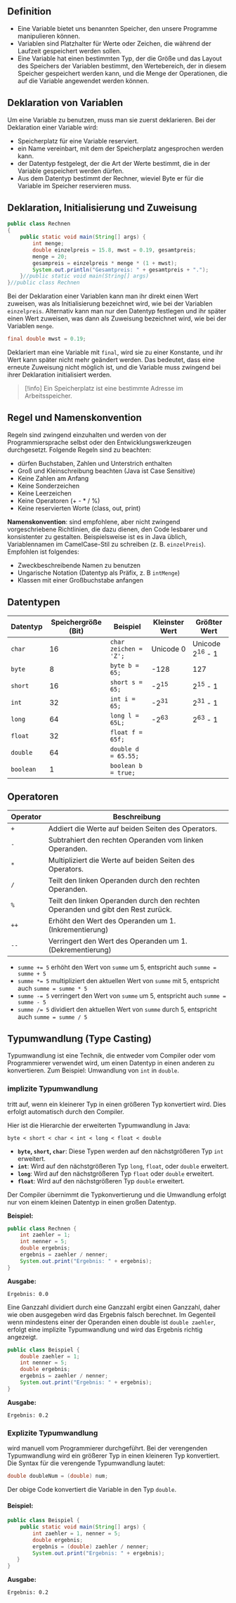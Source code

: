 ## Definition
- Eine Variable bietet uns benannten Speicher, den unsere Programme manipulieren können. 
- Variablen sind Platzhalter für Werte oder Zeichen, die während der Laufzeit gespeichert werden sollen.
- Eine Variable hat einen bestimmten Typ, der die Größe und das Layout des Speichers der Variablen bestimmt, den Wertebereich, der in diesem Speicher gespeichert werden kann, und die Menge der Operationen, die auf die Variable angewendet werden können.

## Deklaration von Variablen
Um eine Variable zu benutzen, muss man sie zuerst deklarieren. Bei der Deklaration einer Variable wird:
- Speicherplatz für eine Variable reserviert. 
- ein Name vereinbart, mit dem der Speicherplatz angesprochen werden kann.
- der Datentyp festgelegt, der die Art der Werte bestimmt, die in der Variable gespeichert werden dürfen. 
-  Aus dem Datentyp bestimmt der Rechner, wieviel Byte er für die Variable im Speicher reservieren muss.

## Deklaration, Initialisierung und Zuweisung
```java
public class Rechnen
{
	public static void main(String[] args) {
		int menge;
		double einzelpreis = 15.8, mwst = 0.19, gesamtpreis;
		menge = 20;
		gesampreis = einzelpreis * menge * (1 + mwst);
		System.out.println("Gesamtpreis: " + gesamtpreis + ".");
	}//public static void main(String[] args)
}//public class Rechnen
```

Bei der Deklaration einer Variablen kann man ihr direkt einen Wert zuweisen, was als Initialisierung bezeichnet wird, wie bei der Variablen `einzelpreis`. Alternativ kann man nur den Datentyp festlegen und ihr später einen Wert zuweisen, was dann als Zuweisung bezeichnet wird, wie bei der Variablen `menge`.

```java
final double mwst = 0.19;
```
Deklariert man eine Variable mit `final`, wird sie zu einer Konstante, und ihr Wert kann später nicht mehr geändert werden. Das bedeutet, dass eine erneute Zuweisung nicht möglich ist, und die Variable muss zwingend bei ihrer Deklaration initialisiert werden.
>[!info]
>Ein Speicherplatz ist eine bestimmte Adresse im Arbeitsspeicher.

## Regel und Namenskonvention
Regeln sind zwingend einzuhalten und werden von der Programmiersprache selbst oder den Entwicklungswerkzeugen durchgesetzt. Folgende Regeln sind zu beachten:
- dürfen Buchstaben, Zahlen und Unterstrich enthalten
- Groß und Kleinschreibung beachten (Java ist Case Sensitive)
- Keine Zahlen am Anfang
- Keine Sonderzeichen
- Keine Leerzeichen
- Keine Operatoren (+ - * / %)
- Keine reservierten Worte (class, out, print)

**Namenskonvention**: sind empfohlene, aber nicht zwingend vorgeschriebene Richtlinien, die dazu dienen, den Code lesbarer und konsistenter zu gestalten. Beispielsweise ist es in Java üblich, Variablennamen im CamelCase-Stil zu schreiben (z. B. `einzelPreis`). Empfohlen ist folgendes:
- Zweckbeschreibende Namen zu benutzen
- Ungarische Notation (Datentyp als Präfix, z. B `intMenge`)
- Klassen mit einer Großbuchstabe anfangen

## Datentypen
| Datentyp  | Speichergröße (Bit) | Beispiel              | Kleinster Wert  | Größter Wert               |
| --------- | ------------------- | --------------------- | --------------- | -------------------------- |
| `char`    | 16                  | `char zeichen = 'Z';` | Unicode 0       | Unicode 2<sup>16</sup> - 1 |
| `byte`    | 8                   | `byte b = 65;`        | -128            | 127                        |
| `short`   | 16                  | `short s = 65;`       | -2<sup>15</sup> | 2<sup>15</sup> - 1         |
| `int`     | 32                  | `int i = 65;`         | -2<sup>31</sup> | 2<sup>31</sup> - 1         |
| `long`    | 64                  | `long l = 65L;`       | -2<sup>63</sup> | 2<sup>63</sup> - 1         |
| `float`   | 32                  | `float f = 65f;`      |                 |                            |
| `double`  | 64                  | `double d = 65.55;`   |                 |                            |
| `boolean` | 1                   | `boolean b = true;`   |                 |                            |
## Operatoren
| Operator | Beschreibung                                                                     |
| -------- | -------------------------------------------------------------------------------- |
| `+`      | Addiert die Werte auf beiden Seiten des Operators.                               |
| `-`      | Subtrahiert den rechten Operanden vom linken Operanden.                          |
| `*`      | Multipliziert die Werte auf beiden Seiten des Operators.                         |
| `/`      | Teilt den linken Operanden durch den rechten Operanden.                          |
| `%`      | Teilt den linken Operanden durch den rechten Operanden und gibt den Rest zurück. |
| `++`     | Erhöht den Wert des Operanden um 1. (Inkrementierung)                            |
| `--`     | Verringert den Wert des Operanden um 1. (Dekrementierung)                        |
- `summe += 5` erhöht den Wert von `summe` um 5, entspricht auch `summe = summe + 5`
- `summe *= 5` multipliziert den aktuellen Wert von `summe` mit 5, entspricht auch `summe = summe * 5`
- `summe -= 5` verringert den Wert von `summe` um 5, entspricht auch `summe = summe - 5`
- `summe /= 5` dividiert den aktuellen Wert von `summe` durch 5, entspricht auch `summe = summe / 5`

## Typumwandlung (Type Casting)

Typumwandlung ist eine Technik, die entweder vom Compiler oder vom Programmierer verwendet wird, um einen Datentyp in einen anderen zu konvertieren. Zum Beispiel: Umwandlung von `int` in `double`.

### implizite Typumwandlung

tritt auf, wenn ein kleinerer Typ in einen größeren Typ konvertiert wird. Dies erfolgt automatisch durch den Compiler.

Hier ist die Hierarchie der erweiterten Typumwandlung in Java:

```text
byte < short < char < int < long < float < double
```
- **`byte`, `short`, `char`**: Diese Typen werden auf den nächstgrößeren Typ `int` erweitert.
- **`int`**: Wird auf den nächstgrößeren Typ `long`, `float`, oder `double` erweitert.
- **`long`**: Wird auf den nächstgrößeren Typ `float` oder `double` erweitert.
- **`float`**: Wird auf den nächstgrößeren Typ `double` erweitert.


Der Compiler übernimmt die Typkonvertierung und die Umwandlung erfolgt nur von einem kleinen Datentyp in einen großen Datentyp.

**Beispiel:**

```java
public class Rechnen {
	int zaehler = 1;
	int nenner = 5;
	double ergebnis;
	ergebnis = zaehler / nenner;
	System.out.print("Ergebnis: " + ergebnis);
}
```

**Ausgabe:**

```text
Ergebnis: 0.0
```

Eine Ganzzahl dividiert durch eine Ganzzahl ergibt einen Ganzzahl, daher wie oben ausgegeben wird das Ergebnis falsch berechnet. Im Gegenteil wenn mindestens einer der Operanden einen double ist `double zaehler`, erfolgt eine implizite Typumwandlung und wird das Ergebnis richtig angezeigt.
```java
public class Beispiel {
	double zaehler = 1;
	int nenner = 5;
	double ergebnis;
	ergebnis = zaehler / nenner;
	System.out.print("Ergebnis: " + ergebnis);
}
```

**Ausgabe:**

```text
Ergebnis: 0.2
```

### Explizite Typumwandlung

wird manuell vom Programmierer durchgeführt. Bei der verengenden Typumwandlung wird ein größerer Typ in einen kleineren Typ konvertiert.
Die Syntax für die verengende Typumwandlung lautet:

```java
double doubleNum = (double) num;
```

Der obige Code konvertiert die Variable in den Typ `double`.
#### Beispiel: 
```java
public class Beispiel {
	public static void main(String[] args) {
	    int zaehler = 1, nenner = 5;
		double ergebnis;
		ergebnis = (double) zaehler / nenner;
		System.out.print("Ergebnis: " + ergebnis);
   }
}
```

**Ausgabe:**

```text
Ergebnis: 0.2
```